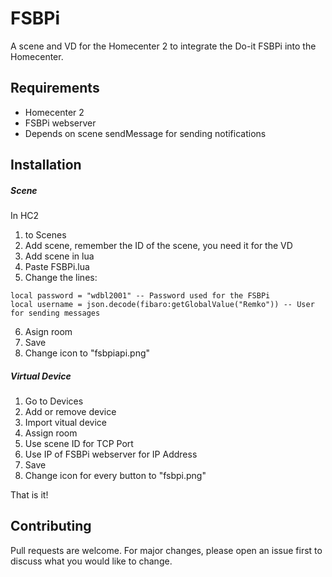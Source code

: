 # FSBPi

A scene and VD for the Homecenter 2 to integrate the Do-it FSBPi into the Homecenter.

## Requirements
- Homecenter 2
- FSBPi webserver
- Depends on scene sendMessage for sending notifications

## Installation

##### Scene
In HC2
1. to Scenes
2. Add scene, remember the ID of the scene, you need it for the VD
3. Add scene in lua
4. Paste FSBPi.lua
5. Change the lines:
```
local password = "wdbl2001" -- Password used for the FSBPi
local username = json.decode(fibaro:getGlobalValue("Remko")) -- User for sending messages
```
6. Asign room
7. Save
8. Change icon to "fsbpiapi.png"

##### Virtual Device
1. Go to Devices
2. Add or remove device
3. Import vitual device
4. Assign room
5. Use scene ID for TCP Port
6. Use IP of FSBPi webserver for IP Address
7. Save
8. Change icon for every button to "fsbpi.png"

That is it!

## Contributing
Pull requests are welcome. For major changes, please open an issue first to discuss what you would like to change.
